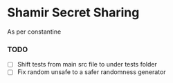 # Shamir Secret Sharing
As per constantine

### TODO
- [ ] Shift tests from main src file to under tests folder
- [ ] Fix random unsafe to a safer randomness generator 
